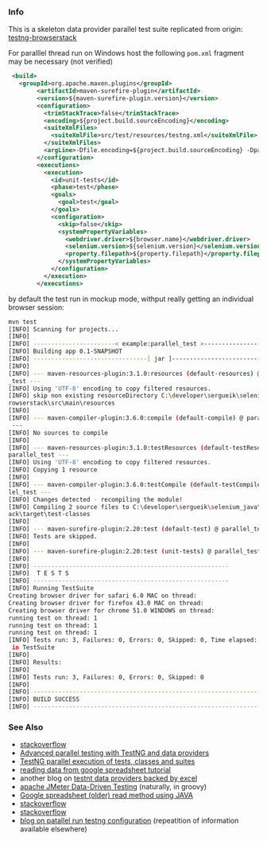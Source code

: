 ### Info

This is a skeleton data provider parallel test suite replicated from
origin: [testng-browserstack](https://github.com/nidhimj22/testng-browserstack)

For paralllel thread run on Windows host the following `pom.xml` fragment may be necessary (not verified)
```xml
 <build>
   <groupId>org.apache.maven.plugins</groupId>
        <artifactId>maven-surefire-plugin</artifactId>
        <version>${maven-surefire-plugin.version}</version>
        <configuration>
          <trimStackTrace>false</trimStackTrace>
          <encoding>${project.build.sourceEncoding}</encoding>
          <suiteXmlFiles>
            <suiteXmlFile>src/test/resources/testng.xml</suiteXmlFile>
          </suiteXmlFiles>
          <argLine>-Dfile.encoding=${project.build.sourceEncoding} -Dparallel=tests -DthreadCount=2 </argLine>
        </configuration>
        <executions>
          <execution>
            <id>unit-tests</id>
            <phase>test</phase>
            <goals>
              <goal>test</goal>
            </goals>
            <configuration>
              <skip>false</skip>
              <systemPropertyVariables>
                <webdriver.driver>${browser.name}</webdriver.driver>
                <selenium.version>${selenium.version}</selenium.version>
                <property.filepath>${property.filepath}</property.filepath>
              </systemPropertyVariables>
            </configuration>
          </execution>
        </executions>
```
by default the test run in mockup mode, withput really getting an individual browser session:

```sh
mvn test
[INFO] Scanning for projects...
[INFO]
[INFO] -----------------------< example:parallel_test >------------------------
[INFO] Building app 0.1-SNAPSHOT
[INFO] --------------------------------[ jar ]---------------------------------
[INFO]
[INFO] --- maven-resources-plugin:3.1.0:resources (default-resources) @ parallel
_test ---
[INFO] Using 'UTF-8' encoding to copy filtered resources.
[INFO] skip non existing resourceDirectory C:\developer\sergueik\selenium_java\b
rowserstack\src\main\resources
[INFO]
[INFO] --- maven-compiler-plugin:3.6.0:compile (default-compile) @ parallel_test
 ---
[INFO] No sources to compile
[INFO]
[INFO] --- maven-resources-plugin:3.1.0:testResources (default-testResources) @
parallel_test ---
[INFO] Using 'UTF-8' encoding to copy filtered resources.
[INFO] Copying 1 resource
[INFO]
[INFO] --- maven-compiler-plugin:3.6.0:testCompile (default-testCompile) @ paral
lel_test ---
[INFO] Changes detected - recompiling the module!
[INFO] Compiling 2 source files to C:\developer\sergueik\selenium_java\browserst
ack\target\test-classes
[INFO]
[INFO] --- maven-surefire-plugin:2.20:test (default-test) @ parallel_test ---
[INFO] Tests are skipped.
[INFO]
[INFO] --- maven-surefire-plugin:2.20:test (unit-tests) @ parallel_test ---
[INFO]
[INFO] -------------------------------------------------------
[INFO]  T E S T S
[INFO] -------------------------------------------------------
[INFO] Running TestSuite
Creating browser driver for safari 6.0 MAC on thread:
Creating browser driver for firefox 43.0 MAC on thread:
Creating browser driver for chrome 51.0 WINDOWS on thread:
running test on thread: 1
running test on thread: 1
running test on thread: 1
[INFO] Tests run: 3, Failures: 0, Errors: 0, Skipped: 0, Time elapsed: 0.642 s -
 in TestSuite
[INFO]
[INFO] Results:
[INFO]
[INFO] Tests run: 3, Failures: 0, Errors: 0, Skipped: 0
[INFO]
[INFO] ------------------------------------------------------------------------
[INFO] BUILD SUCCESS
[INFO] ------------------------------------------------------------------------
```
### See Also

   * [stackoverflow](https://stackoverflow.com/questions/26604745/parameterized-selenium-tests-in-parallel-with-testng)
   * [Advanced parallel testing with TestNG and data providers](https://beust.com/weblog/2009/04/22/advanced-parallel-testing-with-testng-and-data-providers/)
   * [TestNG parallel execution of tests, classes and suites](https://howtodoinjava.com/testng/testng-executing-parallel-tests/)
  * [reading data from google spreadsheet tutorial](https://www.seleniumeasy.com/selenium-tutorials/read-data-from-google-spreadsheet-using-api)
  * another blog on [testnt data providers backed by excel](https://www.uvdesk.com/en/blog/passing-data-dataprovider-excel-sheet-testng/)
  * [apache JMeter Data-Driven Testing](https://dzone.com/articles/implementing-data-driven-testing-using-google-shee) (naturally, in groovy)
  * [Google spreadsheet (older) read method using JAVA](https://dzone.com/articles/reading-data-google)
  * [stackoverflow](https://stackoverflow.com/questions/32860225/read-data-from-google-spreadsheets)
  * [stackoverflow](https://stackoverflow.com/questions/7566836/read-data-from-google-docs-spreadsheets)
  * [blog on patallel run testng configuration](https://www.guru99.com/parameterization-using-xml-and-dataproviders-selenium.html) (repeatition of information available elsewhere)
  



